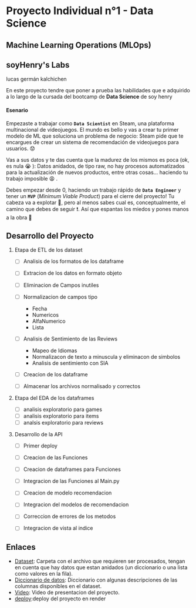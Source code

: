 # Proyecto Individual n°1 - Data Science

 ## Machine Learning Operations (MLOps)
 ## **soyHenry's Labs**
 

lucas germán kalchichen

En este proyecto tendre que poner a prueba las habilidades que e adquirido a lo largo de la cursada del bootcamp de **Data Science** de soy henry 

#### Esenario
Empezaste a trabajar como  **`Data Scientist`**  en Steam, una plataforma multinacional de videojuegos. El mundo es bello y vas a crear tu primer modelo de ML que soluciona un problema de negocio: Steam pide que te encargues de crear un sistema de recomendación de videojuegos para usuarios. 😟

Vas a sus datos y te das cuenta que la madurez de los mismos es poca (ok, es nula 😭 ): Datos anidados, de tipo raw, no hay procesos automatizados para la actualización de nuevos productos, entre otras cosas… haciendo tu trabajo imposible 😩 .

Debes empezar desde 0, haciendo un trabajo rápido de  **`Data Engineer`**  y tener un  **`MVP`**  (_Minimum Viable Product_) para el cierre del proyecto! Tu cabeza va a explotar 🤯, pero al menos sabes cual es, conceptualmente, el camino que debes de seguir ❗. Así que espantas los miedos y pones manos a la obra 💪


## Desarrollo del Proyecto  

  

 1. Etapa de ETL de los dataset
	 - [ ] Analisis de los formatos de los dataframe
	 - [ ] Extracion de los datos en formato objeto
	 - [ ] Eliminacion de Campos inutiles
	 - [ ] Normalizacion de campos tipo
					 
		 - Fecha
		 - Numericos 
		 - AlfaNumerico
		 - Lista
		 
	 - [ ] Analisis de  Sentimiento de las Reviews
		 - Mapeo de Idiomas
		 - Normalizacon de texto a minuscula y eliminacon de simbolos
		 - Analisis de sentimiento con SIA
	
	 - [ ] Creacion de los dataframe
	 - [ ] Almacenar los archivos normalisado y correctos 
	 
 2. Etapa del EDA de los dataframes
			 
	 - [ ] analisis exploratorio para games 
	 - [ ] analisis exploratorio para items
	 - [ ] analsis exploratorio para reviews

3.	Desarrollo de la API
			

	 - [ ] Primer deploy
	 - [ ] Creacion de las Funciones 
	 - [ ] Creacion de dataframes para Funciones
	 - [ ] Integracion de las Funciones al Main.py
	 - [ ] Creacion de modelo recomendacion
	 - [ ] Integracion del modelos de recomendacion
	 - [ ] Correccion de errores de los metodos
	 - [ ] Integracion de vista al indice

	 

		
		


 






## **Enlaces**

[](https://github.com/soyHenry/PI_ML_OPS/tree/FT#fuente-de-datos)

-   [Dataset](https://drive.google.com/drive/folders/1HqBG2-sUkz_R3h1dZU5F2uAzpRn7BSpj): Carpeta con el archivo que requieren ser procesados, tengan en cuenta que hay datos que estan anidados (un diccionario o una lista como valores en la fila).
-   [Diccionario de datos](https://docs.google.com/spreadsheets/d/1-t9HLzLHIGXvliq56UE_gMaWBVTPfrlTf2D9uAtLGrk/edit?usp=drive_link): Diccionario con algunas descripciones de las columnas disponibles en el dataset.
-   [Video](https://www.youtube.com/watch?v=yabVdRWIgVw): Video de presentacion del proyecto.
-   [deploy](https://proyecto-individual-n-1-kalchichen-lucas.onrender.com):deploy del proyecto en render
